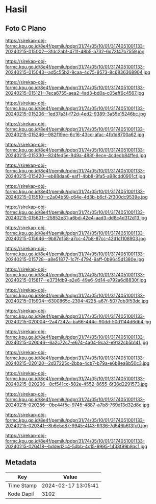 # Hasil

## Foto C Plano

https://sirekap-obj-formc.kpu.go.id/8e4f/pemilu/pdpr/31/74/05/10/01/3174051001133-20240215-015002--3fdc2ab1-4711-48b5-a732-6d73f47b7559.jpg

https://sirekap-obj-formc.kpu.go.id/8e4f/pemilu/pdpr/31/74/05/10/01/3174051001133-20240215-015043--ad5c55b2-9caa-4d75-9573-8c6836368904.jpg

https://sirekap-obj-formc.kpu.go.id/8e4f/pemilu/pdpr/31/74/05/10/01/3174051001133-20240215-015121--7eca6755-aea2-4ad3-bd0a-c05eff6c4567.jpg

https://sirekap-obj-formc.kpu.go.id/8e4f/pemilu/pdpr/31/74/05/10/01/3174051001133-20240215-015206--1ed37a3f-f72d-4ed2-9389-3a55e15246bc.jpg

https://sirekap-obj-formc.kpu.go.id/8e4f/pemilu/pdpr/31/74/05/10/01/3174051001133-20240215-015246--982f19ee-6c16-43cd-afac-4fb1d8700a62.jpg

https://sirekap-obj-formc.kpu.go.id/8e4f/pemilu/pdpr/31/74/05/10/01/3174051001133-20240215-015330--824fed5e-949a-488f-8ece-4cdedb84ffed.jpg

https://sirekap-obj-formc.kpu.go.id/8e4f/pemilu/pdpr/31/74/05/10/01/3174051001133-20240215-015420--eb88daa6-eaf1-4bb8-9fa5-a98cdd0901cf.jpg

https://sirekap-obj-formc.kpu.go.id/8e4f/pemilu/pdpr/31/74/05/10/01/3174051001133-20240215-015510--c2a04b59-c64e-4d3b-b6cf-2f300dc9539e.jpg

https://sirekap-obj-formc.kpu.go.id/8e4f/pemilu/pdpr/31/74/05/10/01/3174051001133-20240215-015601--25852e31-a6bd-42e4-aad3-dd8c4d312d13.jpg

https://sirekap-obj-formc.kpu.go.id/8e4f/pemilu/pdpr/31/74/05/10/01/3174051001133-20240215-015646--9b87d158-a7cc-47b8-87cc-42d1c1108903.jpg

https://sirekap-obj-formc.kpu.go.id/8e4f/pemilu/pdpr/31/74/05/10/01/3174051001133-20240215-015728--a8e51877-1c7f-4794-9aff-0b9645d1380e.jpg

https://sirekap-obj-formc.kpu.go.id/8e4f/pemilu/pdpr/31/74/05/10/01/3174051001133-20240215-015817--e373fdb9-a2e6-49e6-9d14-e792a6d8830f.jpg

https://sirekap-obj-formc.kpu.go.id/8e4f/pemilu/pdpr/31/74/05/10/01/3174051001133-20240215-015904--6300865c-2394-4225-a67f-5077db3f53dc.jpg

https://sirekap-obj-formc.kpu.go.id/8e4f/pemilu/pdpr/31/74/05/10/01/3174051001133-20240215-020004--2a47242a-ba66-444c-90dd-50d1144d6db4.jpg

https://sirekap-obj-formc.kpu.go.id/8e4f/pemilu/pdpr/31/74/05/10/01/3174051001133-20240215-020046--6a2c72c7-e674-4a04-9ca2-e9132cb5b141.jpg

https://sirekap-obj-formc.kpu.go.id/8e4f/pemilu/pdpr/31/74/05/10/01/3174051001133-20240215-020120--2d37225c-2bba-4cb7-b79a-e6b8ea8b50c3.jpg

https://sirekap-obj-formc.kpu.go.id/8e4f/pemilu/pdpr/31/74/05/10/01/3174051001133-20240215-020206--8cf541cc-582e-4552-8655-6f36d2291573.jpg

https://sirekap-obj-formc.kpu.go.id/8e4f/pemilu/pdpr/31/74/05/10/01/3174051001133-20240215-020256--0bc44f5c-9745-4887-a7b8-769d13d32d8d.jpg

https://sirekap-obj-formc.kpu.go.id/8e4f/pemilu/pdpr/31/74/05/10/01/3174051001133-20240215-020341--8b6e5e87-9945-4f43-9336-7d646b6f3fc0.jpg

https://sirekap-obj-formc.kpu.go.id/8e4f/pemilu/pdpr/31/74/05/10/01/3174051001133-20240215-020418--bdded2c4-5dbb-4c15-9995-1433f99b9ac1.jpg


## Metadata

| Key        | Value               |
| ---------- | ------------------- |
| Time Stamp | 2024-02-17 13:05:41 |
| Kode Dapil | 3102                |



